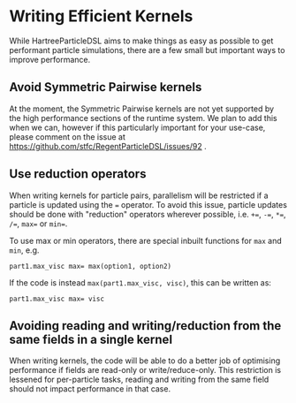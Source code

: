 # Writing Efficient Kernels

While HartreeParticleDSL aims to make things as easy as possible to get performant particle simulations, there are a few small but important ways to improve
performance.

## Avoid Symmetric Pairwise kernels
At the moment, the Symmetric Pairwise kernels are not yet supported by the high performance sections of the runtime system. We plan to add this when we can, 
however if this particularly important for your use-case, please comment on the issue at https://github.com/stfc/RegentParticleDSL/issues/92 .

## Use reduction operators

When writing kernels for particle pairs, parallelism will be restricted if a particle is updated using the `=` operator. To avoid this issue, particle updates
should be done with "reduction" operators wherever possible, i.e. `+=`, `-=`, `*=`, `/=`, `max=` or `min=`. 

To use max or min operators, there are special inbuilt functions for `max` and `min`, e.g.
```
part1.max_visc max= max(option1, option2)
```

If the code is instead `max(part1.max_visc, visc)`, this can be written as:
```
part1.max_visc max= visc
```

## Avoiding reading and writing/reduction from the same fields in a single kernel
When writing kernels, the code will be able to do a better job of optimising performance if fields are read-only or write/reduce-only. 
This restriction is lessened for per-particle tasks, reading and writing from the same field should not impact performance in that case.
